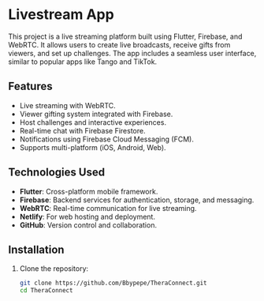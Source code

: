 # Livestream App

This project is a live streaming platform built using Flutter, Firebase, and WebRTC. It allows users to create live broadcasts, receive gifts from viewers, and set up challenges. The app includes a seamless user interface, similar to popular apps like Tango and TikTok.

## Features
- Live streaming with WebRTC.
- Viewer gifting system integrated with Firebase.
- Host challenges and interactive experiences.
- Real-time chat with Firebase Firestore.
- Notifications using Firebase Cloud Messaging (FCM).
- Supports multi-platform (iOS, Android, Web).

## Technologies Used
- **Flutter**: Cross-platform mobile framework.
- **Firebase**: Backend services for authentication, storage, and messaging.
- **WebRTC**: Real-time communication for live streaming.
- **Netlify**: For web hosting and deployment.
- **GitHub**: Version control and collaboration.

## Installation

1. Clone the repository:

   ```bash
   git clone https://github.com/Bbypepe/TheraConnect.git
   cd TheraConnect
